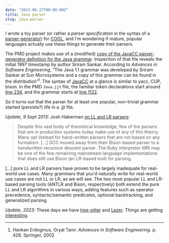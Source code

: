 ```yaml
---
date: "2013-06-27T00:00:00Z"
title: Java parser
slug: java-parser
---
```


I wrote a toy parser (or rather a *parser specification* in the syntax of a <a href="http://www.cs.princeton.edu/~appel/modern/java/CUP/manual.html">parser-generator</a>) for [COOL](https://theory.stanford.edu/~aiken/software/cool/cool.html), and I'm wondering if mature, popular languages actually use these things to generate their parsers.

The PMD project makes use of a (modified) [copy of the JavaCC parser-generator definition for the Java grammar](https://github.com/pmd/pmd/blob/bdc08e44fd92380d59cdc50cf9d8dd36e537c369/pmd-java/etc/grammar/Java.jjt). Inspection of that file reveals the initial 1997 timestamp by author Sriram Sankar. According to <i>Advances in Software Engineering</i>, “The Java 1.1 grammar was developed by Sriram Sankar at Sun Microsystems and a copy of this grammar can be found in the distribution”<sup>1</sup>. The syntax of [JavaCC](https://javacc.github.io/javacc/) at a glance is similar to yacc, CUP, bison. In the PMD `Java.jjt` file, the familiar token declarations start around <a href="https://github.com/pmd/pmd/blob/0344555956dc574e8d6ce09ddba7497d31ccc4dd/pmd/etc/grammar/Java.jjt#L234">line 234</a>, and the grammar starts at <a href="https://github.com/pmd/pmd/blob/0344555956dc574e8d6ce09ddba7497d31ccc4dd/pmd/etc/grammar/Java.jjt#L1122">line 1122</a>.

So it turns out that the parser for at least one popular, non-trivial grammar started (persists?) life in a .jjt file.

_Update, 9 Sept 2013:_ Josh Haberman <a href="http://blog.reverberate.org/2013/09/ll-and-lr-in-context-why-parsing-tools.html">on LL and LR parsers</a>:

> Despite this vast body of theoretical knowledge, few of the parsers that are in production systems today make use of any of this theory. Many opt instead for hand-written parsers that are not based on any formalism. [...] GCC moved away from their Bison-based parser to a handwritten recursive descent parser. The Ruby interpreter MRI may be one of the few remaining mainstream language implementations that does still use Bison (an LR-based tool) for parsing.&nbsp;</blockquote>
>
> [...] pure LL and LR parsers have proven to be largely inadequate for real-world use cases. Many grammars that you'd naturally write for real-world use cases are not LL or LR, as we will see. The two most popular LL and LR-based parsing tools (ANTLR and Bison, respectively) both extend the pure LL and LR algorithms in various ways, adding features such as operator precedence, syntactic/semantic predicates, optional backtracking, and generalized parsing.</blockquote>

_Update, 2023:_ These days we have [tree-sitter](https://tree-sitter.github.io/tree-sitter/) and [Lezer](https://lezer.codemirror.net/). Things are getting [interesting](https://neovim.io/doc/user/treesitter.html).


---

1. Hankan Erdogmus, Oryal Tanir. <i>Advances in Software Engineering.</i>&nbsp;p. 426. Springer, 2002

